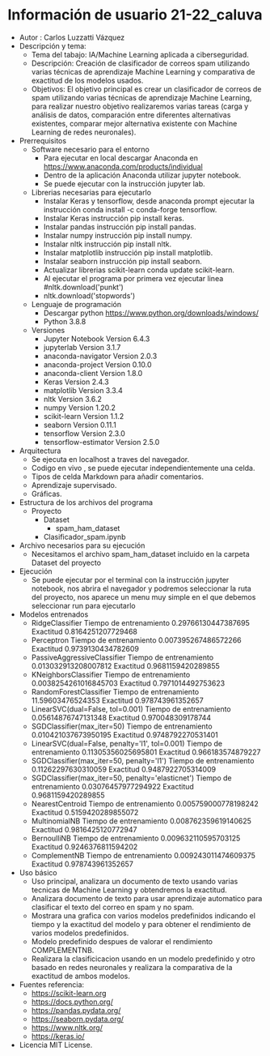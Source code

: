 # Información de usuario 21-22_caluva 
* Autor : Carlos Luzzatti Vázquez
* Descripción y tema:
  * Tema del tabajo: IA/Machine Learning aplicada a ciberseguridad.
  * Descripción: Creación de clasificador de correos spam utilizando varias técnicas de aprendizaje Machine Learning y comparativa de exactitud de los modelos usados.
  * Objetivos: El objetivo principal es crear un clasificador de correos de spam utilizando varias técnicas de aprendizaje Machine Learning, para realizar nuestro objetivo realizaremos varias tareas (carga y análisis de datos, comparación entre diferentes alternativas existentes, comparar mejor alternativa existente con Machine Learning de redes neuronales).
* Prerrequisitos 
  * Software necesario para el entorno
     * Para ejecutar en local descargar Anaconda en https://www.anaconda.com/products/individual
     * Dentro de la aplicación Anaconda utilizar jupyter notebook.
     * Se puede ejecutar con la instrucción jupyter lab.
  * Librerias necesarias para ejecutarlo
     * Instalar Keras y tensorflow, desde anaconda prompt ejecutar la instrucción conda install -c conda-forge tensorflow.
     * Instalar Keras instrucción pip install keras.
     * Instalar pandas instrucción pip install pandas.
     * Instalar numpy instrucción pip install numpy.
     * Instalar nltk instrucción pip install nltk.
     * Instalar matplotlib instrucción pip install matplotlib.
     * Instalar seaborn instrucción pip install seaborn.
     * Actualizar librerias scikit-learn conda update scikit-learn.
     * Al ejecutar el programa por primera vez ejecutar linea #nltk.download('punkt')
     * nltk.download('stopwords')
  * Lenguaje de programación
     * Descargar python https://www.python.org/downloads/windows/ 
     * Python 3.8.8
  * Versiones
     * Jupyter Notebook Version 6.4.3   
     * jupyterlab Version 3.1.7
     * anaconda-navigator Version 2.0.3
     * anaconda-project Version 0.10.0
     * anaconda-client  Version 1.8.0
     * Keras Version 2.4.3
     * matplotlib Version 3.3.4
     * nltk Version 3.6.2
     * numpy Version 1.20.2
     * scikit-learn Version 1.1.2
     * seaborn Version 0.11.1
     * tensorflow Version 2.3.0
     * tensorflow-estimator Version 2.5.0
* Arquitectura 
  * Se ejecuta en localhost a traves del navegador.
  * Codigo en vivo , se puede ejecutar independientemente una celda.
  * Tipos de celda Markdown para añadir comentarios.
  * Aprendizaje supervisado.
  * Gráficas.
* Estructura de los archivos del programa
  * Proyecto
      * Dataset
        * spam_ham_dataset
      * Clasificador_spam.ipynb
* Archivo necesarios para su ejecución
  * Necesitamos el archivo spam_ham_dataset incluido en la carpeta Dataset del proyecto
* Ejecución
  * Se puede ejecutar por el terminal con la instrucción jupyter notebook, nos abrira el navegador y podremos seleccionar la ruta del proyecto, nos aparece un menu muy simple en el que debemos seleccionar run para ejecutarlo
* Modelos entrenados
  * RidgeClassifier Tiempo de entrenamiento 0.29766130447387695 Exactitud 0.8164251207729468
  * Perceptron Tiempo de entrenamiento 0.007395267486572266 Exactitud 0.9739130434782609
  * PassiveAggressiveClassifier Tiempo de entrenamiento 0.013032913208007812 Exactitud 0.9681159420289855
  * KNeighborsClassifier Tiempo de entrenamiento 0.0038254261016845703 Exactitud 0.7971014492753623
  * RandomForestClassifier Tiempo de entrenamiento 11.59603476524353 Exactitud 0.978743961352657 
  * LinearSVC(dual=False, tol=0.001) Tiempo de entrenamiento 0.05614876747131348 Exactitud 0.970048309178744
  * SGDClassifier(max_iter=50) Tiempo de entrenamiento 0.010421037673950195 Exactitud 0.9748792270531401
  * LinearSVC(dual=False, penalty='l1', tol=0.001) Tiempo de entrenamiento 0.11305356025695801 Exactitud 0.966183574879227
  * SGDClassifier(max_iter=50, penalty='l1') Tiempo de entrenamiento 0.11262297630310059 Exactitud 0.9487922705314009  
  * SGDClassifier(max_iter=50, penalty='elasticnet') Tiempo de entrenamiento 0.03076457977294922 Exactitud 0.9681159420289855
  * NearestCentroid Tiempo de entrenamiento 0.005759000778198242 Exactitud 0.5159420289855072
  * MultinomialNB Tiempo de entrenamiento 0.008762359619140625 Exactitud 0.9816425120772947
  * BernoulliNB Tiempo de entrenamiento 0.009632110595703125 Exactitud 0.9246376811594202
  * ComplementNB Tiempo de entrenamiento 0.009243011474609375 Exactitud 0.978743961352657
* Uso básico
  * Uso principal, analizara un documento de texto usando varias tecnicas de Machine Learning y obtendremos la exactitud.
  * Analizara documento de texto para usar aprendizaje automatico para clasificar el texto del correo en spam y no spam.
  * Mostrara una grafica con varios modelos predefinidos indicando el tiempo y la exactitud del modelo y para obtener el rendimiento de varios modelos predefinidos.
  * Modelo predefinido despues de valorar el rendimiento COMPLEMENTNB.
  * Realizara la clasificicacion usando en un modelo predefinido y otro basado en redes neuronales  y realizara la comparativa de la exactitud de ambos modelos.     
* Fuentes referencia:
  * https://scikit-learn.org
  * https://docs.python.org/
  * https://pandas.pydata.org/
  * https://seaborn.pydata.org/
  * https://www.nltk.org/
  * https://keras.io/
* Licencia MIT License.

  
